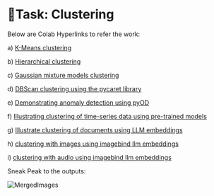 # 🎯Task: Clustering

Below are Colab Hyperlinks to refer the work:

a) <a href="https://colab.research.google.com/drive/1bfhW3b6mLDaxwgrjteMqkQvss9zGts_Z?usp=sharing" target="_blank"> K-Means clustering </a>

b) <a href="https://colab.research.google.com/drive/1eNnawoT5eji4-fB71DwmIzaprJopMpDI?usp=sharing" target="_blank"> Hierarchical clustering  </a>

c) <a href="https://colab.research.google.com/drive/1TRuLI8_7GPP6bY62_WfOPUfaVuxNfQqw?usp=sharing" target="_blank"> Gaussian mixture models clustering  </a>

d) <a href="https://colab.research.google.com/drive/12-STRACR0tagddmRDUGeBGp8QkaBnL0_?usp=sharing" target="_blank"> DBScan clustering using the pycaret library  </a>

e) <a href="https://colab.research.google.com/drive/1sq3XYJOwEU5esKR7B_c1FezQV1q8bdjk?usp=sharing" target="_blank"> Demonstrating anomaly detection using pyOD   </a>

f) <a href="https://colab.research.google.com/drive/1YbvMqfrxfGxmLLz3nE4w8K6wq8SWHcCq?usp=sharing" target="_blank"> Illustrating clustering of time-series data using pre-trained models </a>

g)  <a href="https://colab.research.google.com/drive/14sJG-5A3WSveJgL13nw8ImU6eJ3zyXRk?usp=sharing" target="_blank">  Illustrate clustering of documents using LLM embeddings  </a>

h)  <a href="https://colab.research.google.com/drive/1yCG1vOF5MnCaAzq6UTJsHXzEtZ8hn-Mo?usp=sharing" target="_blank">  clustering with images using imagebind llm embeddings  </a>

i)  <a href="https://colab.research.google.com/drive/1bkA8u3v6s6JEC-84PCMG1fvF0dtJIVQT?usp=sharing" target="_blank">  clustering with audio using imagebind llm embeddings </a>

Sneak Peak to the outputs:

![MergedImages](https://github.com/Samarth-Sharma-G/Data-Mining-CMPE-255/assets/107587243/a0060e68-8581-43aa-9775-f45c79055fb3)


 
